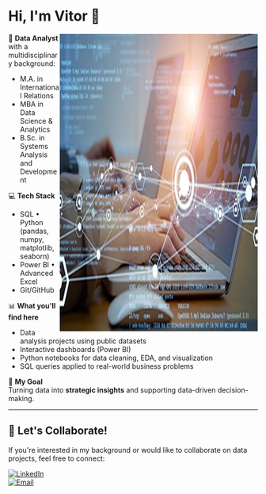 # Hi, I'm Vitor 👋

<img align="right" width="400" height="600" src="https://github.com/VitorCamposAds/Imagem/raw/main/imagem%20github.jpg">

🎯 **Data Analyst** with a multidisciplinary background:  
- M.A. in International Relations  
- MBA in Data Science & Analytics  
- B.Sc. in Systems Analysis and Development  

💻 **Tech Stack**  
- SQL • Python (pandas, numpy, matplotlib, seaborn)  
- Power BI • Advanced Excel  
- Git/GitHub  

📊 **What you'll find here**  
- Data analysis projects using public datasets  
- Interactive dashboards (Power BI)  
- Python notebooks for data cleaning, EDA, and visualization  
- SQL queries applied to real-world business problems  

🚀 **My Goal**  
Turning data into **strategic insights** and supporting data-driven decision-making.  

---

## 🤝 Let's Collaborate!  
If you're interested in my background or would like to collaborate on data projects, feel free to connect:  

[![LinkedIn](https://img.shields.io/badge/LinkedIn-Connect-blue?style=flat&logo=linkedin)](https://linkedin.com/in/vitor-campos-tech)  
[![Email](https://img.shields.io/badge/Email-Contact-red?style=flat&logo=gmail)](mailto:vitorcamposmouracosta@gmail.com)  
